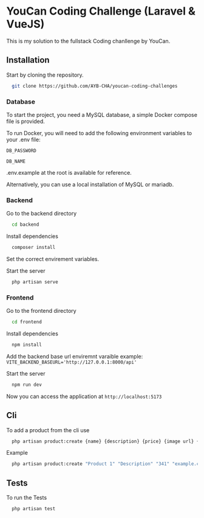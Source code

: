 # YouCan Coding Challenge (Laravel & VueJS)

This is my solution to the fullstack Coding chanllenge by YouCan.

## Installation

Start by cloning the repository.

```bash
  git clone https://github.com/AYB-CHA/youcan-coding-challenges
```

### Database

To start the project, you need a MySQL database, a simple Docker compose file is provided.

To run Docker, you will need to add the following environment variables to your .env file:

`DB_PASSWORD`

`DB_NAME`

.env.example at the root is available for reference.

Alternatively, you can use a local installation of MySQL or mariadb.

### Backend

Go to the backend directory

```bash
  cd backend
```

Install dependencies

```bash
  composer install
```

Set the correct envirement variables.

Start the server

```bash
  php artisan serve
```

### Frontend

Go to the frontend directory

```bash
  cd frontend
```

Install dependencies

```bash
  npm install
```

Add the backend base url enviremnt varaible example:
`VITE_BACKEND_BASEURL='http://127.0.0.1:8000/api'`

Start the server

```bash
  npm run dev
```

Now you can access the application at `http://localhost:5173`

## Cli

To add a product from the cli use

```bash
  php artisan product:create {name} {description} {price} {image url} {--c|categories=*}
```

Example

```bash
  php artisan product:create "Product 1" "Description" "341" "example.com/image.jpeg"
```

## Tests

To run the Tests

```bash
  php artisan test
```
